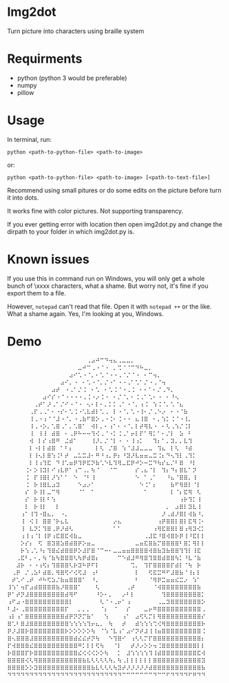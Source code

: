 # Img2dot
Turn picture into characters using braille system
# Requirments
* python (python 3 would be preferable)
* numpy
* pillow
# Usage
In terminal, run:

`python <path-to-python-file> <path-to-image>`

or:

`python <path-to-python-file> <path-to-image> [<path-to-text-file>]`

Recommend using small pitures or do some edits on the picture before turn it into dots.

It works fine with color pictures. Not supporting transparency.

If you ever getting error with location then open img2dot.py and change the dirpath to your folder in which img2dot.py is.
# Known issues
If you use this in command run on Windows, you will only get a whole bunch of \xxxx characters, what a shame. But worry not, it's fine if you export them to a file.

However, `notepad` can't read that file. Open it with `notepad ++` or the like. What a shame again. Yes, I'm looking at you, Windows.
# Demo

⠀⠀⠀⠀⠀⠀⠀⠀⠀⠀⠀⠀⠀⠀⠀⠀⠀⠀⠠⠴⠚⠉⠙⠲⠦⠠⠤⠤⠄⠀⠀⠀⠀⠀⠀⠀⠀⠀⠀⠀⠀⠀⠀⠀⠀
⠀⠀⠀⠀⠀⠀⠀⠀⠀⠀⠀⠀⠀⠀⠀⠀⠤⠚⠉⠠⠐⠈⠐⠀⠄⠩⠈⠈⠉⠙⠓⠤⠄⠀⠀⠀⠀⠀⠀⠀⠀⠀⠀⠀⠀
⠀⠀⠀⠀⠀⠀⠀⠀⠀⠀⠀⠀⠀⠀⠴⠊⠡⠐⠈⠄⠂⠡⠈⠐⠐⠠⠈⠌⠈⠐⠀⠂⠉⠲⠄⠀⠀⠀⠀⠀⠀⠀⠀⠀
⠀⠀⠀⠀⠀⠀⠀⠀⠀⠀⠀⠀⠴⠊⠄⠐⠀⠂⠡⠐⠈⠄⠌⠐⠁⠐⠐⠠⠁⠡⠁⠌⠐⠠⠈⠲⠀⠀⠀⠀⠀⠀⠀⠀
⠀⠀⠀⠀⠀⠀⠀⠀⠀⠀⠴⠞⠀⠐⠠⠁⠌⠨⠀⠂⠡⠀⠂⠡⠨⠈⠐⠠⠨⠀⠂⠂⠁⠂⠌⠠⠙⠄⠀⠀⠀⠀⠀⠀
⠀⠀⠀⠀⠀⠀⠀⠀⠴⠊⠎⠐⠈⠐⠐⠐⠐⠠⠨⠐⠔⠨⠐⠀⠂⠌⠈⠄⠂⠨⠠⠁⠡⠂⠐⠀⠂⠘⠢⠀⠀⠀⠀⠀
⠀⠀⠀⠀⠀⠀⠠⠞⠁⠜⠠⠁⠌⠊⠐⠈⠐⠀⠢⠂⠇⠂⠄⠅⠅⠠⠁⠐⠈⠄⠰⠨⠀⠱⠨⠈⠄⠡⠈⠦⠀⠀⠀⠀
⠀⠀⠀⠀⠀⠠⠏⠠⠠⠁⠂⠐⠎⠂⠡⠨⠐⠡⠧⠾⠇⠡⠠⠀⠇⠐⠈⠄⠡⠐⠸⠂⠌⠠⠑⠔⠀⠂⠐⠈⠷⠀⠀⠀
⠀⠀⠀⠀⠀⠸⠠⠐⠰⠈⠈⠼⠐⠈⠄⠐⠠⠷⠋⠿⠕⠠⠐⠨⠂⠨⠐⠐⠀⠦⠸⠿⠀⠂⠄⠱⠅⠨⠈⠐⠸⠄⠀⠀
⠀⠀⠀⠀⠀⠸⠠⠐⠕⠄⠡⠿⠠⠁⠄⠡⠿⠁⠀⠺⠇⠄⠂⠰⠁⠂⠐⠈⠄⠇⠞⠻⠧⠐⠀⠂⠣⠠⠱⠌⠨⠇⠀⠀⠀
⠀⠀⠀⠀⠀⠸⠀⠸⠸⠀⠾⠿⠀⠂⠠⠟⠓⠒⠒⠹⠪⠠⠈⠐⠅⠨⠠⠁⠖⠇⠏⠁⠻⠅⠁⠂⠌⠇⠀⠵⠀⠃⠀⠀⠀
⠀⠀⠀⠀⠀⠺⠀⠇⠎⠰⠿⠛⠀⠬⠾⠁⠀⠀⠀⠸⠜⠄⠌⠈⠇⠐⠀⠂⠸⠰⠅⠀⠀⠹⠆⠁⠄⠽⠄⠄⠧⠹⠀⠀⠀
⠀⠀⠀⠀⠀⠇⠐⠇⠇⠾⠿⠀⠁⠃⠆⠀⠀⠀⠀⠀⠇⠣⠀⠌⠿⠀⠱⠈⠼⠼⠤⠤⠤⠀⠹⠦⠀⠇⠣⠀⠘⠾⠀⠀⠀
⠀⠀⠀⠀⠀⠇⠸⠢⠇⠿⠱⠨⠃⠞⠀⠤⠥⠭⠼⠂⠛⠘⠰⠄⠟⠆⠘⠽⠜⠧⠶⠶⠤⠭⠨⠆⠙⠢⠹⠇⠠⠹⠅⠀⠀
⠀⠀⠀⠀⠀⠇⠸⠰⠹⠯⠀⠙⠸⠡⠶⠟⠹⠟⠯⠝⠷⠡⠑⠧⠹⠻⠤⠯⠟⠚⠕⠒⠭⠙⠳⠎⠦⠌⠃⠿⠀⠘⠇⠀⠀
⠀⠀⠀⠀⠨⠂⠕⠸⠽⠇⠊⠰⠧⠟⠁⠰⠉⠠⠄⠳⠈⠀⠀⠈⠉⠀⠀⠀⠀⠎⠠⠦⠈⠇⠀⠹⠆⠙⠆⠿⠧⠁⠝⠀⠀
⠀⠀⠀⠀⠨⠀⠏⠸⠿⠇⠜⠱⠁⠁⠀⠑⠀⠈⠃⠸⠀⠀⠀⠀⠀⠀⠀⠀⠀⠑⠀⠁⠠⠁⠀⠀⠘⠦⠈⠿⠿⠄⠸⠀⠀
⠀⠀⠀⠀⠨⠀⠗⠸⠿⠧⠴⠽⠀⠀⠀⠀⠑⠴⠔⠁⠀⠀⠀⠀⠀⠀⠀⠀⠀⠀⠑⠨⠁⠆⠀⠀⠀⠷⠋⠻⠿⠇⠈⠇⠀
⠀⠀⠀⠀⠎⠀⠗⠸⠇⠤⠉⠻⠀⠀⠀⠀⠈⠁⠀⠁⠀⠀⠀⠀⠀⠀⠀⠀⠀⠀⠀⠁⠀⠀⠀⠀⠀⠇⠈⠆⠯⠻⠀⠣⠀
⠀⠀⠀⠀⠎⠀⠗⠸⠇⠃⠱⠀⠀⠀⠀⠀⠀⠀⠀⠀⠀⠀⠀⠀⠀⠀⠀⠀⠀⠀⠀⠀⠀⠀⠀⠀⠀⠀⠀⠰⠗⠹⠅⠸⠀
⠀⠀⠀⠀⠇⠀⠗⠸⠇⠀⠀⠇⠀⠀⠀⠀⠀⠀⠀⠀⠀⠀⠀⠀⠀⠀⠀⠀⠀⠀⠀⠀⠀⠀⠀⠀⠄⠀⠴⠿⠇⠽⠧⠸⠀
⠀⠀⠀⠰⠁⠸⠹⠐⠿⠦⠄⠀⠐⠄⠀⠀⠀⠀⠀⠀⠀⠀⠀⠀⠀⠀⠀⠀⠀⠀⠀⠀⠀⠀⠀⠜⠠⠾⠜⠿⠇⠺⠷⠘⠄
⠀⠀⠀⠸⠀⠪⠸⠀⠿⠿⠈⠗⠦⠧⠀⠀⠀⠀⠀⠀⠀⠀⠀⠀⠔⠦⠀⠀⠀⠀⠀⠀⠀⠀⠰⠟⠿⠿⠇⠿⠇⠯⠻⠨⠂
⠀⠀⠀⠸⠀⠧⠝⠅⠹⠿⠠⠟⠜⠾⠣⠀⠀⠀⠀⠀⠀⠀⠀⠀⠁⠁⠀⠀⠀⠀⠀⠀⠀⠰⠻⠯⠿⠿⠇⠿⠰⠻⠽⠪⠅
⠀⠀⠀⠰⠸⠰⠈⠇⠸⠟⠰⠯⠿⠯⠺⠷⠤⠀⠀⠀⠀⠀⠀⠀⠀⠀⠀⠀⠀⠀⠀⠠⠼⠯⠘⠿⠺⠿⠗⠟⠸⠘⠯⠇⠇
⠀⠀⠀⠕⠎⠆⠀⠫⠀⠿⠽⠿⠵⠿⠾⠿⠟⠕⠶⠤⠀⠀⠀⠀⠀⠀⠀⠀⠀⠤⠶⠯⠿⠷⠍⠿⠿⠿⠿⠃⠿⠅⠻⠇⠇
⠀⠀⠀⠗⠱⠠⠡⠘⠆⠹⠿⠮⠾⠿⠿⠟⠕⠼⠏⠿⠈⠉⠒⠂⠤⠤⠶⠶⠿⠿⠿⠿⠺⠿⠷⠽⠷⠿⠿⠹⠹⠇⠸⠯⠀
⠀⠀⠠⠯⠃⠄⠂⠄⠳⠈⠷⠳⠿⠿⠿⠣⠳⠟⠾⠿⠆⠀⠀⠀⠀⠉⠑⠾⠼⠛⠻⠿⠹⠿⠿⠾⠿⠿⠳⠅⠘⠧⠈⠷⠀
⠀⠀⠼⠗⠀⠂⠐⠰⠫⠆⠹⠿⠿⠿⠣⠗⠽⠓⠟⠋⠇⠀⠀⠀⠀⠀⠀⠀⠩⠄⠀⠹⠏⠿⠿⠿⠿⠏⠾⠇⠈⠳⠀⠗⠀
⠀⠠⠟⠀⠌⠠⠵⠃⠾⠿⠄⠻⠿⠫⠊⠪⠫⠼⠀⠰⠃⠀⠀⠀⠀⠀⠀⠀⠀⠇⠀⠀⠫⠯⠭⠛⠋⠼⠿⠷⠈⠸⠆⠇⠀
⠀⠞⠡⠊⠠⠞⠀⠚⠓⠫⠵⠌⠷⠶⠿⠿⠿⠁⠀⠘⠄⠀⠀⠀⠀⠀⠀⠀⠀⠃⠀⠀⠈⠻⠟⠭⠶⠶⠮⠭⠔⠀⠱⠁⠀
⠸⠱⠁⠲⠏⠴⠾⠿⠿⠿⠿⠷⠜⠿⠿⠿⠁⠀⠀⠀⠣⠀⠀⠀⠀⠀⠀⠠⠞⠀⠀⠀⠀⠈⠺⠿⠿⠿⠿⠿⠿⠿⠿⠷⠀
⠟⠁⠞⠝⠼⠿⠿⠿⠿⠿⠿⠿⠿⠾⠻⠋⠀⠀⠀⠀⠘⠕⠂⠄⠀⠀⠔⠃⠇⠀⠀⠀⠀⠀⠀⠹⠿⠿⠿⠿⠿⠿⠿⠿⠅
⠰⠋⠴⠐⠿⠿⠿⠿⠿⠿⠿⠿⠿⠿⠇⠀⠀⠀⠀⠀⠀⠣⠈⠐⠠⠖⠁⠰⠀⠀⠀⠀⠀⠀⠠⠤⠽⠿⠿⠿⠿⠿⠿⠿⠕
⠃⠼⠂⠠⠿⠿⠿⠿⠿⠿⠿⠿⠿⠏⠀⠀⠄⠄⠄⠀⠀⠈⠆⠀⠈⠀⠀⠎⠀⠀⠀⠤⠖⠛⠿⠿⠿⠿⠿⠿⠿⠿⠿⠿⠠
⠰⠇⠰⠁⠿⠿⠿⠿⠿⠿⠿⠿⠿⠾⠟⠝⠝⠍⠷⠁⠀⠀⠱⠀⠀⠀⠰⠁⠀⠴⠫⠣⠍⠇⠻⠿⠿⠿⠿⠿⠿⠿⠿⠿⠎
⠿⠡⠃⠿⠼⠿⠿⠿⠿⠿⠿⠿⠿⠿⠱⠱⠱⠱⠹⠖⠦⠄⠀⠳⠀⠀⠞⠀⠀⠾⠱⠱⠱⠩⠪⠻⠿⠿⠿⠿⠿⠿⠿⠿⠗
⠟⠜⠼⠿⠗⠿⠿⠿⠿⠿⠿⠿⠿⠗⠕⠕⠕⠕⠕⠳⠀⠈⠱⠈⠧⠰⠁⠴⠊⠝⠞⠼⠸⠸⠶⠿⠿⠿⠿⠿⠿⠿⠿⠿⠨
⠿⠢⠿⠿⠿⠼⠿⠿⠿⠿⠿⠿⠿⠿⠿⠾⠮⠮⠞⠝⠳⠀⠀⠑⠹⠿⠊⠀⠰⠣⠣⠍⠏⠿⠿⠿⠿⠿⠿⠿⠿⠿⠿⠿⠆
⠏⠺⠿⠿⠿⠮⠿⠿⠿⠿⠿⠿⠿⠿⠿⠿⠛⠅⠇⠇⠫⠳⠀⠀⠈⠇⠀⠀⠞⠜⠔⠕⠕⠲⠨⠿⠿⠿⠿⠿⠿⠿⠿⠇⠇
⠗⠿⠿⠿⠏⠗⠿⠿⠿⠿⠿⠿⠿⠿⠿⠿⠮⠪⠪⠪⠕⠕⠳⠀⠀⠅⠀⠼⠱⠱⠱⠱⠹⠸⠾⠿⠿⠿⠿⠿⠿⠿⠿⠯⠺
⠿⠿⠿⠿⠪⠣⠻⠿⠿⠿⠿⠿⠿⠿⠿⠿⠿⠷⠧⠣⠣⠣⠣⠳⠄⠳⠠⠇⠇⠇⠇⠇⠇⠿⠿⠿⠿⠿⠿⠿⠿⠿⠿⠿⠽
⠿⠿⠿⠿⠕⠕⠽⠿⠿⠿⠿⠿⠿⠿⠿⠿⠿⠿⠿⠷⠧⠣⠣⠣⠳⠽⠞⠜⠜⠜⠜⠜⠾⠿⠿⠿⠿⠿⠿⠿⠿⠿⠿⠿⠷
⠙⠙⠙⠙⠙⠙⠙⠙⠙⠙⠙⠙⠙⠙⠙⠙⠙⠙⠙⠙⠙⠙⠙⠙⠙⠙⠉⠉⠉⠉⠉⠉⠉⠙⠉⠉⠋⠙⠙⠙⠙⠋⠛⠙⠙

